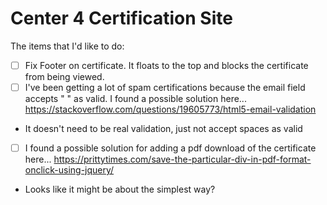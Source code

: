# Center 4 Certification Site

The items that I'd like to do:
- [ ] Fix Footer on certificate. It floats to the top and blocks the certificate from being viewed.
- [ ] I've been getting a lot of spam certifications because the email field accepts " " as valid. I found a possible solution here... https://stackoverflow.com/questions/19605773/html5-email-validation
 - It doesn't need to be real validation, just not accept spaces as valid
- [ ] I found a possible solution for adding a pdf download of the certificate here... https://prittytimes.com/save-the-particular-div-in-pdf-format-onclick-using-jquery/
 - Looks like it might be about the simplest way?
